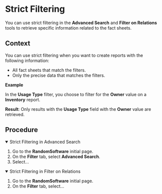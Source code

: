 # Strict Filtering
You can use strict filtering in the **Advanced Search** and  **Filter on Relations** tools to retrieve specific information related to the fact sheets.

## Context

You can use strict filtering when you want to create reports with the following information:

* All fact sheets that match the filters.
* Only the precise data that matches the filters.

**Example**

In the **Usage Type** filter, you choose to filter for the **Owner** value on a **Inventory** report.

**Result**: Only results with the **Usage Type** field with the **Owner** value are retrieved.

## Procedure

<details open><summary>Strict Filtering in Advanced Search </summary>

1. Go to the **RandomSoftware** initial page.
2. On the **Filter** tab, select **Advanced	 Search**.
3. Select...
</summary>
</details open> 

<details open><summary>Strict Filtering in Filter on Relations </summary>

1. Go to the **RandomSoftware** initial page.
2. On the **Filter** tab, select...

</details open>
